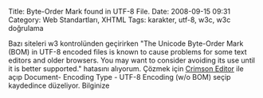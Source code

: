 Title: Byte-Order Mark found in UTF-8 File.
Date: 2008-09-15 09:31
Category: Web Standartları, XHTML
Tags: karakter, utf-8, w3c, w3c doğrulama

Bazı siteleri w3 kontrolünden geçirirken "The Unicode Byte-Order Mark
(BOM) in UTF-8 encoded files is known to cause problems for some text
editors and older browsers. You may want to consider avoiding its use
until it is better supported." hatasını alıyorum. Çözmek için [Crimson
Editor][] ile açıp Document- Encoding Type - UTF-8 Encoding (w/o BOM)
seçip kaydedince düzeliyor. Bilginize

  [Crimson Editor]: http://www.crimsoneditor.com/
